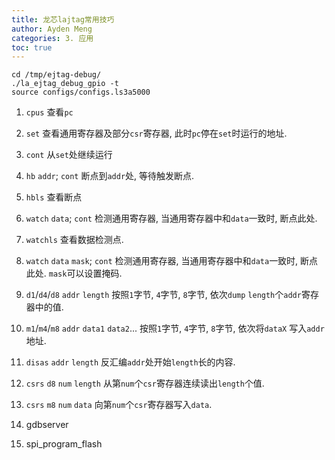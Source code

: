 ```yaml
---
title: 龙芯lajtag常用技巧
author: Ayden Meng
categories: 3. 应用
toc: true
---
```



```
cd /tmp/ejtag-debug/
./la_ejtag_debug_gpio -t
source configs/configs.ls3a5000
```

1. `cpus` 查看`pc`

2. `set` 查看通用寄存器及部分`csr`寄存器, 此时`pc`停在`set`时运行的地址.

3. `cont` 从`set`处继续运行

4. `hb` `addr`; `cont` 断点到`addr`处, 等待触发断点.

5. `hbls` 查看断点

6. `watch` `data`; `cont` 检测通用寄存器, 当通用寄存器中和`data`一致时, 断点此处.

7. `watchls` 查看数据检测点.

8. `watch` `data` `mask`; `cont` 检测通用寄存器, 当通用寄存器中和`data`一致时, 断点此处. `mask`可以设置掩码.

9. `d1`/`d4`/`d8` `addr` `length` 按照`1`字节, `4`字节, `8`字节, 依次`dump` `length`个`addr`寄存器中的值.

10. `m1`/`m4`/`m8` `addr` `data1` `data2`... 按照`1`字节, `4`字节, `8`字节, 依次将`dataX` 写入`addr`地址.

11. `disas` `addr` `length` 反汇编`addr`处开始`length`长的内容.

12. `csrs` `d8` `num` `length` 从第`num`个`csr`寄存器连续读出`length`个值.

13. `csrs` `m8` `num` `data` 向第`num`个`csr`寄存器写入`data`.

14. gdbserver

15. spi_program_flash
